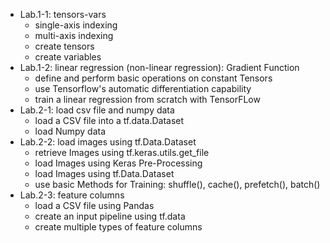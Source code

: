 - Lab.1-1: tensors-vars <br />
  - single-axis indexing
  - multi-axis indexing
  - create tensors
  - create variables
- Lab.1-2: linear regression (non-linear regression): Gradient Function<br />
  - define and perform basic operations on constant Tensors
  - use Tensorflow's automatic differentiation capability
  - train a linear regression from scratch with TensorFLow
- Lab.2-1: load csv file and numpy data
  - load a CSV file into a tf.data.Dataset
  - load Numpy data
- Lab.2-2: load images using tf.Data.Dataset
  - retrieve Images using tf.keras.utils.get_file
  - load Images using Keras Pre-Processing
  - load Images using tf.Data.Dataset
  - use basic Methods for Training: shuffle(), cache(),  prefetch(), batch()
- Lab.2-3: feature columns
  - load a CSV file using Pandas
  - create an input pipeline using tf.data
  - create multiple types of feature columns
